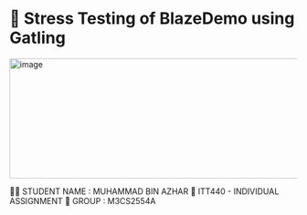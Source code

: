 # 💬 Stress Testing of BlazeDemo using Gatling
<img width="620" height="211" alt="image" src="https://github.com/user-attachments/assets/af5b8a6a-1344-4782-985d-13280c468467" />

🧑‍🎓 STUDENT NAME : MUHAMMAD BIN AZHAR
📝 ITT440 - INDIVIDUAL ASSIGNMENT
👥 GROUP : M3CS2554A

